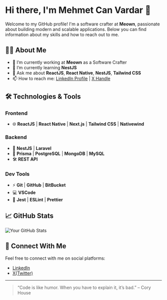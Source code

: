 # Hi there, I'm Mehmet Can Vardar 👋

Welcome to my GitHub profile! I'm a software crafter at **Meown**, passionate about building modern and scalable applications. Below you can find information about my skills and how to reach out to me.

## 👨‍💻 About Me

- 🔭 I’m currently working at **Meown** as a Software Crafter
- 🌱 I’m currently learning **NestJS**
- 💬 Ask me about **ReactJS**, **React Native**, **NestJS**, **Tailwind CSS**
- 📫 How to reach me: [LinkedIn Profile](https://www.linkedin.com/in/mehmet-can-vardar-6aa06b179/) | [X Handle](https://x.com/mcannvrr)

## 🛠️ Technologies & Tools

### Frontend
- 🌐 **ReactJS** | **React Native** | **Next.js** | **Tailwind CSS** | **Nativewind**

### Backend
- 🔧 **NestJS** | **Laravel**
- 💾 **Prisma** | **PostgreSQL** | **MongoDB** | **MySQL**
- 🛠️ **REST API**

### Dev Tools
- ⚡ **Git** | **GitHub** | **BitBucket**
- 💻 **VSCode**
- 🔨 **Jest** | **ESLint** | **Prettier**

## 📈 GitHub Stats

![Your GitHub Stats](https://github-readme-stats.vercel.app/api?username=mcanvr&show_icons=true&hide_title=true&count_private=true&theme=tokyonight)

## 🤝 Connect With Me

Feel free to connect with me on social platforms:

- [LinkedIn](https://www.linkedin.com/in/mehmet-can-vardar-6aa06b179/)
- [X(Twitter)](https://x.com/mcannvrr)

---

> “Code is like humor. When you have to explain it, it’s bad.” – Cory House
